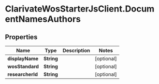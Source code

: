 # ClarivateWosStarterJsClient.DocumentNamesAuthors

## Properties

Name | Type | Description | Notes
------------ | ------------- | ------------- | -------------
**displayName** | **String** |  | [optional] 
**wosStandard** | **String** |  | [optional] 
**researcherId** | **String** |  | [optional] 


